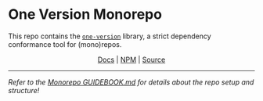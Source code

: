 # One Version Monorepo

This repo contains the [`one-version`](./packages/one-version/README.md) library, a strict dependency conformance tool for (mono)repos.

<p align="center">
  <a href="https://one-version.vercel.app/">Docs</a> | <a href="https://npm.im/one-version">NPM</a> | <a href="./packages/one-version/README.md">Source</a>
</p>

---

_Refer to the [Monorepo GUIDEBOOK.md](./GUIDEBOOK.md) for details about the repo setup and structure!_
